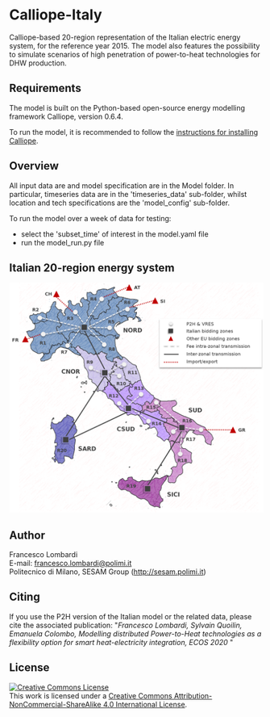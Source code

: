 # Calliope-Italy
Calliope-based 20-region representation of the Italian electric energy system, for the reference year 2015.
The model also features the possibility to simulate scenarios of high penetration of power-to-heat technologies for DHW production.

## Requirements
The model is built on the Python-based open-source energy modelling framework Calliope, version 0.6.4. 

To run the model, it is recommended to follow the [instructions for installing Calliope](https://calliope.readthedocs.io/en/stable/user/installation.html).

## Overview
All input data are and model specification are in the Model folder. In particular, timeseries data are in the 'timeseries_data' sub-folder, whilst location and tech specifications are the 'model_config' sub-folder.

To run the model over a week of data for testing:
- select the 'subset_time' of interest in the model.yaml file
- run the model_run.py file

## Italian 20-region energy system

<img src="https://github.com/FLomb/Calliope-Italy/blob/master/italy_model_map.png" width="600">

## Author
Francesco Lombardi </br>
E-mail: francesco.lombardi@polimi.it </br>
Politecnico di Milano, SESAM Group (http://sesam.polimi.it) </br>

## Citing
If you use the P2H version of the Italian model or the related data, please cite the associated publication: "*Francesco Lombardi, Sylvain Quoilin, Emanuela Colombo, Modelling distributed Power-to-Heat technologies as a flexibility option for smart heat-electricity integration, ECOS 2020* "

## License
<a rel="license" href="http://creativecommons.org/licenses/by-nc-sa/4.0/"><img alt="Creative Commons License" style="border-width:0" src="https://i.creativecommons.org/l/by-nc-sa/4.0/88x31.png" /></a><br />This work is licensed under a <a rel="license" href="http://creativecommons.org/licenses/by-nc-sa/4.0/">Creative Commons Attribution-NonCommercial-ShareAlike 4.0 International License</a>.
